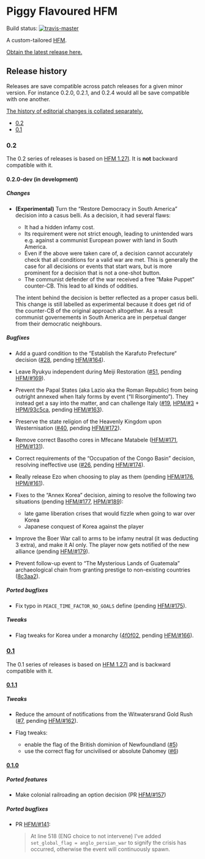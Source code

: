 Piggy Flavoured HFM
===================

Build status:
[![travis-master][travis-master-image]](https://travis-ci.com/moretrim/PFH/branches)

[travis-master-image]: https://travis-ci.com/moretrim/PFH.svg?branch=master

A custom-tailored [HFM].

[HFM]: https://github.com/SighPie/HFM

[Obtain the latest release here.][RELEASE]

[RELEASE]: https://github.com/moretrim/PFH/releases/latest

Release history
---------------

Releases are save compatible across patch releases for a given minor version. For instance 0.2.0,
0.2.1, and 0.2.4 would all be save compatible with one another.

[The history of editorial changes is collated separately.](./Editorial.markdown)

* [0.2](#02)
* [0.1](#01)

### 0.2

The 0.2 series of releases is based on [HFM 1.27I]. It is **not** backward compatible with it.

#### 0.2.0-dev (in development)

##### Changes

- **(Experimental)** Turn the “Restore Democracy in South America” decision into a casus belli. As a
  decision, it had several flaws:

  - It had a hidden infamy cost.
  - Its requirement were not strict enough, leading to unintended wars e.g. against a communist
    European power with land in South America.
  - Even if the above were taken care of, a decision cannot accurately check that all conditions for
    a valid war are met. This is generally the case for all decisions or events that start wars, but
    is more prominent for a decision that is not a one-shot button.
  - The communist defender of the war received a free “Make Puppet” counter-CB. This lead to all
    kinds of oddities.

  The intent behind the decision is better reflected as a proper casus belli. This change is still
  labelled as experimental because it does get rid of the counter-CB of the original approach
  altogether. As a result communist governements in South America are in perpetual danger from their
  democratic neighbours.

##### Bugfixes

- Add a guard condition to the “Establish the Karafuto Prefecture“ decision ([#28], pending
  [HFM/#164]).

  [#28]: https://github.com/moretrim/PFH/pull/28
  [HFM/#164]: https://github.com/SighPie/HFM/pull/164

- Leave Ryukyu independent during Meiji Restoration ([#51], pending [HFM/#169]).

  [#51]: https://github.com/moretrim/PFH/pull/51
  [HFM/#169]: https://github.com/SighPie/HFM/pull/169

- Prevent the Papal States (aka Lazio aka the Roman Republic) from being outright annexed when Italy
  forms by event (“Il Risorgimento”). They instead get a say into the matter, and can challenge
  Italy ([#19], [HPM/#3] + [HPM/93c5ca], pending [HFM/#163]).

  [#19]: https://github.com/moretrim/PFH/issues/19
  [HPM/#3]: https://github.com/arkhometha/Historical-Project-Mod/pull/3
  [HPM/93c5ca]: https://github.com/arkhometha/Historical-Project-Mod/commit/93c5ca17481d738a3dba84581be258b28343ffda
  [HFM/#163]: https://github.com/SighPie/HFM/pull/163

- Preserve the state religion of the Heavenly Kingdom upon Westernisation ([#40], pending
  [HFM/#172]).

  [#40]: https://github.com/moretrim/PFH/issues/40
  [HFM/#172]: https://github.com/SighPie/HFM/pull/172

- Remove correct Basotho cores in Mfecane Matabele ([HFM/#171], [HPM/#131]).

  [HFM/#171]: https://github.com/SighPie/HFM/issues/171
  [HPM/#131]: https://github.com/arkhometha/Historical-Project-Mod/pull/131

- Correct requirements of the “Occupation of the Congo Basin” decision, resolving ineffective use
  ([#26], pending [HFM/#174]).

  [#26]: https://github.com/moretrim/PFH/issues/26
  [HFM/#174]: https://github.com/SighPie/HFM/pull/174

- Really release Ezo when choosing to play as them (pending [HFM/#176], [HPM/#161]).

  [HFM/#176]: https://github.com/SighPie/HFM/pull/176
  [HPM/#161]: https://github.com/arkhometha/Historical-Project-Mod/pull/161

- Fixes to the “Annex Korea” decision, aiming to resolve the following two situations (pending
  [HFM/#177], [HPM/#189]):
  * late game liberation crises that would fizzle when going to war over Korea
  * Japanese conquest of Korea against the player

  [HFM/#177]: https://github.com/SighPie/HFM/pull/177
  [HPM/#189]: https://github.com/arkhometha/Historical-Project-Mod/pull/189

- Improve the Boer War call to arms to be infamy neutral (it was deducting 3 extra), and make it AI
  only. The player now gets notified of the new alliance (pending [HFM/#179]).

  [HFM/#179]: https://github.com/SighPie/HFM/pull/179

- Prevent follow-up event to “The Mysterious Lands of Guatemala” archaeological chain from granting
  prestige to non-existing countries ([8c3aa2]).

  [8c3aa2]: https://github.com/moretrim/PFH/commit/8c3aa2bed5bebfb7369cc7c5f7836304edf79a85

##### Ported bugfixes

- Fix typo in `PEACE_TIME_FACTOR_NO_GOALS` define (pending [HFM/#175]).

  [HFM/#175]: https://github.com/SighPie/HFM/pull/175

##### Tweaks

- Flag tweaks for Korea under a monarchy ([4f0f02], pending [HFM/#166]).

  [4f0f02]: https://github.com/moretrim/PFH/commit/4f0f02e18710d29ba5d8b98615b186ec98648619
  [HFM/#166]: https://github.com/SighPie/HFM/pull/166

### [0.1](https://github.com/moretrim/PFH/tree/v0.1)

The 0.1 series of releases is based on [HFM 1.27I] and is backward compatible with it.

#### [0.1.1](https://github.com/moretrim/PFH/tree/v0.1.1)

##### Tweaks

- Reduce the amount of notifications from the Witwatersrand Gold Rush ([#7], pending [HFM/#162]).

  [#7]: https://github.com/moretrim/PFH/pull/7
  [HFM/#162]: https://github.com/SighPie/HFM/pull/162

- Flag tweaks:

  * enable the flag of the British dominion of Newfoundland ([#5])
  * use the correct flag for uncivilised or absolute Dahomey ([#6])

  [#5]: https://github.com/moretrim/PFH/pull/5
  [#6]: https://github.com/moretrim/PFH/pull/6

#### [0.1.0](https://github.com/moretrim/PFH/tree/v0.1.0)

##### Ported features

- Make colonial railroading an option decision (PR [HFM/#157])

  [HFM/#157]: https://github.com/SighPie/HFM/pull/157

##### Ported bugfixes

- PR [HFM/#141]\:

  > At line 518 (ENG choice to not intervene) I've added `set_global_flag = anglo_persian_war` to
  > signify the crisis has occurred, otherwise the event will continuously spawn.

  [HFM/#141]: https://github.com/SighPie/HFM/pull/141

[HFM 1.27I]: https://github.com/SighPie/HFM/tree/38ca75c40063e08cbf696140e0ea68d76e6ace9d
